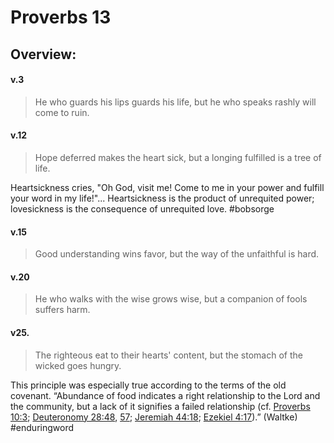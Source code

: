 # Proverbs 13

## Overview:

#### v.3
>He who guards his lips guards his life, but he who speaks rashly will come to ruin.

#### v.12
>Hope deferred makes the heart sick, but a longing fulfilled is a tree of life.

Heartsickness cries, "Oh God, visit me! Come to me in your power and fulfill your word in my life!"... Heartsickness is the product of unrequited power; lovesickness is the consequence of unrequited love.
#bobsorge 

#### v.15
>Good understanding wins favor, but the way of the unfaithful is hard.

#### v.20
>He who walks with the wise grows wise, but a companion of fools suffers harm.

#### v25.
>The righteous eat to their hearts' content, but the stomach of the wicked goes hungry.

This principle was especially true according to the terms of the old covenant. “Abundance of food indicates a right relationship to the Lord and the community, but a lack of it signifies a failed relationship (cf. [Proverbs 10:3](Proverbs10#v.3); [Deuteronomy 28:48](Deut28#v.48), [57](Deut28#v.57); [Jeremiah 44:18](Jeremiah44#v.18); [Ezekiel 4:17](Ezekiel4#v.17)).” (Waltke)
#enduringword 